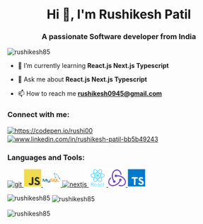 <h1 align="center">Hi 👋, I'm Rushikesh Patil</h1>
<h3 align="center">A passionate Software developer from India</h3>

<p align="left"> <img src="https://komarev.com/ghpvc/?username=rushikesh85&label=Profile%20views&color=0e75b6&style=flat" alt="rushikesh85" /> </p>



- 🌱 I’m currently learning **React.js Next.js Typescript**

- 💬 Ask me about **React.js Next.js Typescript**

- 📫 How to reach me **rushikesh0945@gmail.com**

<h3 align="left">Connect with me:</h3>
<p align="left">
<a href="https://codepen.io/https://codepen.io/rushi00" target="blank"><img align="center" src="https://raw.githubusercontent.com/rahuldkjain/github-profile-readme-generator/master/src/images/icons/Social/codepen.svg" alt="https://codepen.io/rushi00" height="30" width="40" /></a>
<a href="https://linkedin.com/in/www.linkedin.com/in/rushikesh-patil-bb5b49243" target="blank"><img align="center" src="https://raw.githubusercontent.com/rahuldkjain/github-profile-readme-generator/master/src/images/icons/Social/linked-in-alt.svg" alt="www.linkedin.com/in/rushikesh-patil-bb5b49243" height="30" width="40" /></a>
</p>

<h3 align="left">Languages and Tools:</h3>
<p align="left"> <a href="https://git-scm.com/" target="_blank" rel="noreferrer"> <img src="https://www.vectorlogo.zone/logos/git-scm/git-scm-icon.svg" alt="git" width="40" height="40"/> </a> <a href="https://developer.mozilla.org/en-US/docs/Web/JavaScript" target="_blank" rel="noreferrer"> <img src="https://raw.githubusercontent.com/devicons/devicon/master/icons/javascript/javascript-original.svg" alt="javascript" width="40" height="40"/> </a> <a href="https://www.mysql.com/" target="_blank" rel="noreferrer"> <img src="https://raw.githubusercontent.com/devicons/devicon/master/icons/mysql/mysql-original-wordmark.svg" alt="mysql" width="40" height="40"/> </a> <a href="https://nextjs.org/" target="_blank" rel="noreferrer"> <img src="https://cdn.worldvectorlogo.com/logos/nextjs-2.svg" alt="nextjs" width="40" height="40"/> </a> <a href="https://reactjs.org/" target="_blank" rel="noreferrer"> <img src="https://raw.githubusercontent.com/devicons/devicon/master/icons/react/react-original-wordmark.svg" alt="react" width="40" height="40"/> </a> <a href="https://redux.js.org" target="_blank" rel="noreferrer"> <img src="https://raw.githubusercontent.com/devicons/devicon/master/icons/redux/redux-original.svg" alt="redux" width="40" height="40"/> </a> <a href="https://www.typescriptlang.org/" target="_blank" rel="noreferrer"> <img src="https://raw.githubusercontent.com/devicons/devicon/master/icons/typescript/typescript-original.svg" alt="typescript" width="40" height="40"/> </a> </p>

<p><img align="left" src="https://github-readme-stats.vercel.app/api/top-langs?username=rushikesh85&show_icons=true&locale=en&layout=compact" alt="rushikesh85" /></p>

<p>&nbsp;<img align="center" src="https://github-readme-stats.vercel.app/api?username=rushikesh85&show_icons=true&locale=en" alt="rushikesh85" /></p>

<p><img align="center" src="https://github-readme-streak-stats.herokuapp.com/?user=rushikesh85&" alt="rushikesh85" /></p>
